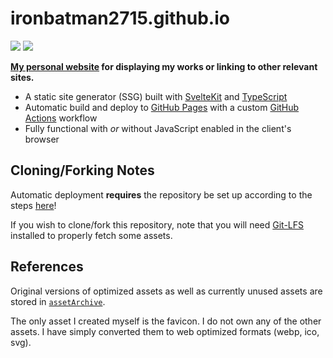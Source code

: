 # ironbatman2715.github.io

[![](https://img.shields.io/github/license/IronBatman2715/ironbatman2715.github.io.svg?branch=main)](https://github.com/IronBatman2715/ironbatman2715.github.io/blob/main/LICENSE)
[![](https://github.com/IronBatman2715/ironbatman2715.github.io/actions/workflows/deploy.yml/badge.svg?branch=main)](https://github.com/IronBatman2715/ironbatman2715.github.io/blob/main/.github/workflows/deploy.yml)

**[My personal website](https://ironbatman2715.github.io/) for displaying my works or linking to other relevant sites.**

- A static site generator (SSG) built with [SvelteKit](https://kit.svelte.dev/) and [TypeScript](https://www.typescriptlang.org/)
- Automatic build and deploy to [GitHub Pages](https://pages.github.com/) with a custom [GitHub Actions](https://github.com/features/actions) workflow
- Fully functional with _or_ without JavaScript enabled in the client's browser

## Cloning/Forking Notes

Automatic deployment **requires** the repository be set up according to the steps [here](https://docs.github.com/en/pages/getting-started-with-github-pages/configuring-a-publishing-source-for-your-github-pages-site#publishing-with-a-custom-github-actions-workflow)!

If you wish to clone/fork this repository, note that you will need [Git-LFS](https://git-lfs.com/) installed to properly fetch some assets.

## References

Original versions of optimized assets as well as currently unused assets are stored in [`assetArchive`](./assetArchive/).

The only asset I created myself is the favicon. I do not own any of the other assets. I have simply converted them to web optimized formats (webp, ico, svg).
